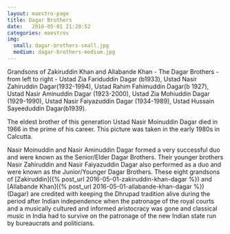 ```yaml
---
layout: maestro-page
title: Dagar Brothers
date:   2016-05-01 21:20:52
categories: maestros
img:
  small: dagar-brothers-small.jpg
  medium: dagar-brothers-medium.jpg
---
```

Grandsons of Zakiruddin Khan and Allabande Khan - The Dagar Brothers - from left to right - Ustad Zia Fariduddin Dagar (b1933), Ustad Nasir Zahiruddin Dagar(1932-1994), Ustad Rahim Fahimuddin Dagar(b 1927), Ustad Nasir Aminuddin Dagar (1923-2000), Ustad Zia Mohiuddin Dagar (1929-1990), Ustad Nasir Faiyazuddin Dagar (1934-1989), Ustad Hussain Sayeeduddin Dagar(b1939).

The eldest brother of this generation Ustad Nasir Moinuddin Dagar died in 1966 in the prime of his career. This picture was taken in the early 1980s in Calcutta.

Nasir Moinuddin and Nasir Aminuddin Dagar formed a very successful duo and were known as the Senior/Elder Dagar Brothers. Their younger brothers Nasir Zahiruddin and Nasir Faiyazuddin Dagar also performed as a duo and were known as the Junior/Younger Dagar Brothers. These eight grandsons of [Zakiruddin]({% post_url 2016-05-01-zakiruddin-khan-dagar %}) and [Allabande Khan]({% post_url 2016-05-01-allabande-khan-dagar %}) (Dagar) are credited with keeping the Dhrupad tradition alive during the period after Indian independence when the patronage of the royal courts and a musically cultured and informed aristocracy was gone and classical music in India had to survive on the patronage of the new Indian state run by bureaucrats and politicians.
